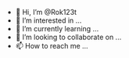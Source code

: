- 👋 Hi, I’m @Rok123t
- 👀 I’m interested in ...
- 🌱 I’m currently learning ...
- 💞️ I’m looking to collaborate on ...
- 📫 How to reach me ...

<!---
Rok123t/Rok123t is a ✨ special ✨ repository because its `README.md` (this file) appears on your GitHub profile.
You can click the Preview link to take a look at your changes.
--->
